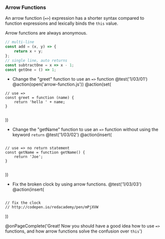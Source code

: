 ### Arrow Functions

An arrow function (`=>`) expression has a shorter syntax compared to function expressions and lexically binds the `this` value.

Arrow functions are always anonymous.

```js
// multi-line
const add = (x, y) => {
	return x + y;
};
// single line, auto returns
const subtractOne = x => x - 1;
const getOne = () => 1;
```


+ Change the "greet" function to use an `=>` function
@test('1/03/01')
@action(open('arrow-function.js'))
@action(set(
```
// use =>
const greet = function (name) {
	return 'hello ' + name;
}


```  
))

+ Change the "getName" function to use an `=>` function without using the keyword `return`
@test('1/03/02')
@action(insert(
```

// use => no return statement
const getName = function getName() {
	return 'Joe';
}


```
))

+ Fix the broken clock by using arrow functions.
@test('1/03/03')
@action(insert(
```

// fix the clock
// http://codepen.io/redacademy/pen/mPjXVW

```
))


@onPageComplete('Great! Now you should have a good idea how to use `=>` functions, and how arrow functions solve the confusion over `this`')
